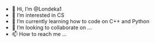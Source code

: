 - 👋 Hi, I’m @Londeka1
- 👀 I’m interested in CS
- 🌱 I’m currently learning how to code on C++ and Python
- 💞️ I’m looking to collaborate on ...
- 📫 How to reach me ...

<!---
Londeka1/Londeka1 is a ✨ special ✨ repository because its `README.md` (this file) appears on your GitHub profile.
You can click the Preview link to take a look at your changes.
--->
